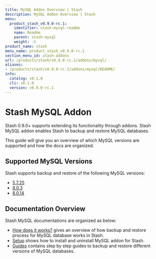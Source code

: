 ```yaml
---
title: MySQL Addon Overview | Stash
description: MySQL Addon Overview | Stash
menu:
  product_stash_v0.9.0-rc.1:
    identifier: stash-mysql-readme
    name: Readme
    parent: stash-mysql
    weight: -1
product_name: stash
menu_name: product_stash_v0.9.0-rc.1
section_menu_id: stash-addons
url: /products/stash/v0.9.0-rc.1/addons/mysql/
aliases:
- /products/stash/v0.9.0-rc.1/addons/mysql/README/
info:
  catalog: v0.1.0
  cli: v0.1.0
  version: v0.9.0-rc.1
---
```


# Stash MySQL Addon

Stash 0.9.0+ supports extending its functionality through addons. Stash MySQL addon enables Stash to backup and restore MySQL databases.

This guide will give you an overview of which MySQL versions are supported and how the docs are organized.

## Supported MySQL Versions

Stash supports backup and restore of the following MySQL versions:

- [5.7.25](/products/stash/v0.9.0-rc.1/addons/mysql/guides/5.7.25/mysql)
- [8.0.3](/products/stash/v0.9.0-rc.1/addons/mysql/guides/8.0.3/mysql)
- [8.0.14](/products/stash/v0.9.0-rc.1/addons/mysql/guides/8.0.14/mysql)

## Documentation Overview

Stash MySQL documentations are organized as below:

- [How does it works?](/products/stash/v0.9.0-rc.1/addons/mysql/overview) gives an overview of how backup and restore process for MySQL database works in Stash.
- [Setup](/products/stash/v0.9.0-rc.1/addons/mysql/setup/install) shows how to install and uninstall MySQL addon for Stash.
- [Guides](/products/stash/v0.9.0-rc.1/addons/mysql/guides/8.0.14/mysql) contains step by step guides to backup and restore different versions of MySQL databases.
